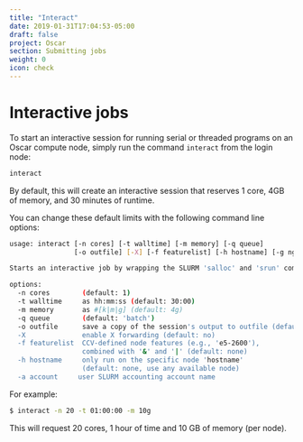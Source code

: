 ```yaml
---
title: "Interact"
date: 2019-01-31T17:04:53-05:00
draft: false
project: Oscar
section: Submitting jobs
weight: 0
icon: check
---
```


# Interactive jobs

To start an interactive session for running serial or threaded programs
on an Oscar compute node, simply run the command `interact` from the
login node:

```bash
interact
```

By default, this will create an interactive session that reserves 1
core, 4GB of memory, and 30 minutes of runtime.

You can change these default limits with the following command line
options:
```bash
usage: interact [-n cores] [-t walltime] [-m memory] [-q queue]
                [-o outfile] [-X] [-f featurelist] [-h hostname] [-g ngpus]

Starts an interactive job by wrapping the SLURM 'salloc' and 'srun' commands.

options:
  -n cores        (default: 1)
  -t walltime     as hh:mm:ss (default: 30:00)
  -m memory       as #[k|m|g] (default: 4g)
  -q queue        (default: 'batch')
  -o outfile      save a copy of the session's output to outfile (default: off)
  -X              enable X forwarding (default: no)
  -f featurelist  CCV-defined node features (e.g., 'e5-2600'),
                  combined with '&' and '|' (default: none)
  -h hostname     only run on the specific node 'hostname'
                  (default: none, use any available node)
  -a account     user SLURM accounting account name
```

For example:

```bash
$ interact -n 20 -t 01:00:00 -m 10g
```
This will request 20 cores, 1 hour of time and 10 GB of memory (per
node).
